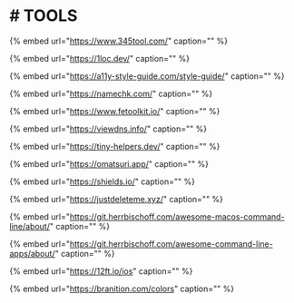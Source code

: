 # \# TOOLS

{% embed url="https://www.345tool.com/" caption="" %}

{% embed url="https://1loc.dev/" caption="" %}

{% embed url="https://a11y-style-guide.com/style-guide/" caption="" %}

{% embed url="https://namechk.com/" caption="" %}

{% embed url="https://www.fetoolkit.io/" caption="" %}

{% embed url="https://viewdns.info/" caption="" %}

{% embed url="https://tiny-helpers.dev/" caption="" %}

{% embed url="https://omatsuri.app/" caption="" %}

{% embed url="https://shields.io/" caption="" %}

{% embed url="https://justdeleteme.xyz/" caption="" %}

{% embed url="https://git.herrbischoff.com/awesome-macos-command-line/about/" caption="" %}

{% embed url="https://git.herrbischoff.com/awesome-command-line-apps/about/" caption="" %}

{% embed url="https://12ft.io/ios" caption="" %}

{% embed url="https://branition.com/colors" caption="" %}
